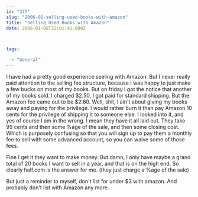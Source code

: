 ```yaml
---
id: "377"
slug: "2006-01-selling-used-books-with-amazon"
title: "Selling Used Books with Amazon"
date: 2006-01-08T22:01:41.000Z



tags:

  - "General"
---
```

<div class="sqs-html-content">
  <p>I have had a pretty good experience seeling with Amazon.  But I never really paid attention to the selling fee structure, because I was happy to just make a few bucks on most of my books.  But on friday I got the notice that another of my books sold.  I charged $2.50, I got paid for standard shipping.  But the Amazon fee came out to be $2.60.
Well, shit, I ain't about giving my books away and paying for the privilege.  I would rather burn it than pay Amazon 10 cents for the privilege of shipping it to someone else.  I looked into it, and yes of course I am in the wrong.  I mean they have it all laid out.  They take 99 cents and then some %age of the sale, and then some closing cost.  Which is purposely confusing so that you will sign up to pay them a monthly fee to sell with some advanced account, so you can waive some of those fees.  </p>
<p>Fine I get it they want to make money.  But damn, I only have maybe a grand total of 20 books I want to sell in a year, and that is on the high end.  So clearly half.com is the answer for me.  (they just charge a %age of the sale)</p>
<p>But just a reminder to myself, don't list for under $3 with amazon.  And probably don't list with Amazon any more.</p>
</div>
